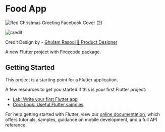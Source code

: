 # Food App

![Red Christmas Greeting Facebook Cover (2)](https://user-images.githubusercontent.com/45489310/115276465-ac06ef00-a160-11eb-9ae1-37137864fb6e.png)

![credit](https://user-images.githubusercontent.com/45489310/115272381-f6d23800-a15b-11eb-8b32-e6e1fa7edbcf.PNG)

Credit Design by - [Ghulam Rasool 🚀 Product Designer](https://dribbble.com/shots/14132700-Food-Mobile-App-Design)

A new Flutter project with Firexcode package.

## Getting Started

This project is a starting point for a Flutter application.

A few resources to get you started if this is your first Flutter project:

- [Lab: Write your first Flutter app](https://flutter.dev/docs/get-started/codelab)
- [Cookbook: Useful Flutter samples](https://flutter.dev/docs/cookbook)

For help getting started with Flutter, view our
[online documentation](https://flutter.dev/docs), which offers tutorials,
samples, guidance on mobile development, and a full API reference.
